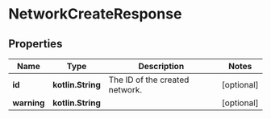 
# NetworkCreateResponse

## Properties
| Name | Type | Description | Notes |
| ------------ | ------------- | ------------- | ------------- |
| **id** | **kotlin.String** | The ID of the created network. |  [optional] |
| **warning** | **kotlin.String** |  |  [optional] |



